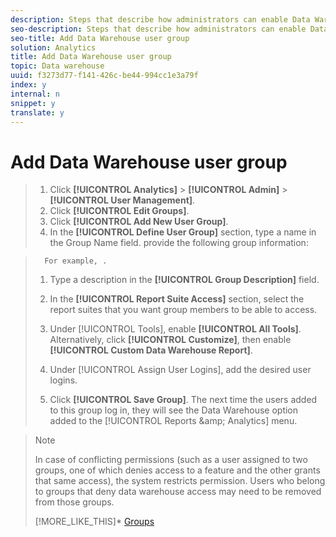 ```yaml
---
description: Steps that describe how administrators can enable Data Warehouse reporting access to a group of users.
seo-description: Steps that describe how administrators can enable Data Warehouse reporting access to a group of users.
seo-title: Add Data Warehouse user group
solution: Analytics
title: Add Data Warehouse user group
topic: Data warehouse
uuid: f3273d77-f141-426c-be44-994cc1e3a79f
index: y
internal: n
snippet: y
translate: y
---
```


# Add Data Warehouse user group


>1. Click **[!UICONTROL  Analytics]** > **[!UICONTROL  Admin]** > **[!UICONTROL  User Management]**.
>1. Click **[!UICONTROL  Edit Groups]**.
>1. Click **[!UICONTROL  Add New User Group]**.
>1. In the **[!UICONTROL  Define User Group]** section, type a name in the Group Name field. provide the following group information:

>       For example, . 
>1. Type a description in the **[!UICONTROL  Group Description]** field.
>1. In the **[!UICONTROL  Report Suite Access]** section, select the report suites that you want group members to be able to access.
>1. Under [!UICONTROL  Tools], enable **[!UICONTROL  All Tools]**.
>   Alternatively, click **[!UICONTROL  Customize]**, then enable **[!UICONTROL  Custom Data Warehouse Report]**. 
>
>1. Under [!UICONTROL  Assign User Logins], add the desired user logins.
>1. Click **[!UICONTROL  Save Group]**.
>   The next time the users added to this group log in, they will see the Data Warehouse option added to the [!UICONTROL  Reports &amp;amp; Analytics] menu. 
>

>   >[!NOTE]
>   >
>   >In case of conflicting permissions (such as a user assigned to two groups, one of which denies access to a feature and the other grants that same access), the system restricts permission. Users who belong to groups that deny data warehouse access may need to be removed from those groups.
>
>[!MORE_LIKE_THIS]* [ Groups ](groups.md#concept_6C565553DCE3417C909234B2F044A02F)
